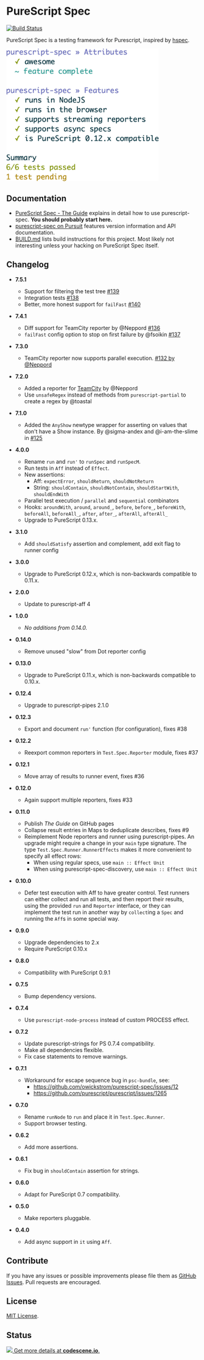 # PureScript Spec

[![Build Status](https://github.com/purescript-spec/purescript-spec/workflows/CI/badge.svg?branch=master)](https://github.com/purescript-spec/purescript-spec/actions?query=workflow%3ACI+branch%3Amaster)

PureScript Spec is a testing framework for Purescript, inspired by
[hspec](http://hspec.github.io/).

<img src="https://raw.githubusercontent.com/purescript-spec/purescript-spec/master/example.png" width="400" />

## Documentation

* [PureScript Spec - The Guide](https://purescript-spec.github.io/purescript-spec/) explains
in detail how to use purescript-spec. **You should probably start here.**
* [purescript-spec on Pursuit](https://pursuit.purescript.org/packages/purescript-spec)
  features version information and API documentation.
* [BUILD.md](BUILD.md) lists build instructions for this project. Most
  likely not interesting unless your hacking on PureScript Spec itself.

## Changelog

* **7.5.1**
  * Support for filtering the test tree [#139](https://github.com/purescript-spec/purescript-spec/pull/139)
  * Integration tests [#138](https://github.com/purescript-spec/purescript-spec/pull/138)
  * Better, more honest support for `failFast` [#140](https://github.com/purescript-spec/purescript-spec/pull/140)

* **7.4.1**
  * Diff support for TeamCity reporter by @Neppord [#136](https://github.com/purescript-spec/purescript-spec/pull/136)
  * `failFast` config option to stop on first failure by @fsoikin [#137](https://github.com/purescript-spec/purescript-spec/pull/137)

* **7.3.0**
  * TeamCity reporter now supports parallel execution. [#132 by @Neppord](https://github.com/purescript-spec/purescript-spec/pull/132)

* **7.2.0**
  * Added a reporter for [TeamCity](https://www.jetbrains.com/teamcity/) by @Neppord
  * Use `unsafeRegex` instead of methods from `purescript-partial` to create a regex by @toastal

* **7.1.0**
  * Added the `AnyShow` newtype wrapper for asserting on values that don't have a Show instance.
    By @sigma-andex and @i-am-the-slime in [#125](https://github.com/purescript-spec/purescript-spec/pull/125)

* **4.0.0**
  * Rename `run` and `run'` to `runSpec` and `runSpecM`.
  * Run tests in `Aff` instead of `Effect`.
  * New assertions:
    - Aff: `expectError`, `shouldReturn`, `shouldNotReturn`
    - String: `shouldContain`, `shouldNotContain`, `shouldStartWith`,
      `shouldEndWith`
  * Parallel test execution / `parallel` and `sequential` combinators
  * Hooks: `aroundWith`, `around`, `around_`, `before`, `before_`, `beforeWith`,
    `beforeAll`, `beforeAll_`, `after`, `after_`, `afterAll`, `afterAll_`
  * Upgrade to PureScript 0.13.x.
* **3.1.0**
  * Add `shouldSatisfy` assertion and complement, add exit flag to runner config
* **3.0.0**
  * Upgrade to PureScript 0.12.x, which is non-backwards compatible to 0.11.x.
* **2.0.0**
  * Update to purescript-aff 4
* **1.0.0**
  * _No additions from 0.14.0._
* **0.14.0**
  * Remove unused "slow" from Dot reporter config
* **0.13.0**
  * Upgrade to PureScript 0.11.x, which is non-backwards compatible to 0.10.x.
* **0.12.4**
  * Upgrade to purescript-pipes 2.1.0
* **0.12.3**
  * Export and document `run'` function (for configuration), fixes #38
* **0.12.2**
  * Reexport common reporters in `Test.Spec.Reporter` module, fixes #37
* **0.12.1**
  * Move array of results to runner event, fixes #36
* **0.12.0**
  * Again support multiple reporters, fixes #33
* **0.11.0**
  * Publish *The Guide* on GitHub pages
  * Collapse result entries in Maps to deduplicate describes, fixes #9
  * Reimplement Node reporters and runner using purescript-pipes. An upgrade
    might require a change in your `main` type signature. The type
    `Test.Spec.Runner.RunnerEffects` makes it more convenient to specify all
    effect rows:
    * When using regular specs, use `main :: Effect Unit`
    * When using purescript-spec-discovery, use `main :: Effect Unit`
* **0.10.0**
  * Defer test execution with Aff to have greater control. Test runners can
    either collect and run all tests, and then report their results, using
    the provided `run` and `Reporter` interface, or they can implement the
    test run in another way by `collect`ing a `Spec` and running the `Aff`s in
    some special way.
* **0.9.0**
  * Upgrade dependencies to 2.x
  * Require PureScript 0.10.x
* **0.8.0**
  * Compatibility with PureScript 0.9.1
* **0.7.5**
  * Bump dependency versions.
* **0.7.4**
  * Use `purescript-node-process` instead of custom PROCESS effect.
* **0.7.2**
  * Update purescript-strings for PS 0.7.4 compatibility.
  * Make all dependencies flexible.
  * Fix case statements to remove warnings.
* **0.7.1**
  * Workaround for escape sequence bug in `psc-bundle`, see:
    * https://github.com/owickstrom/purescript-spec/issues/12
    * https://github.com/purescript/purescript/issues/1265
* **0.7.0**
  * Rename `runNode` to `run` and place it in `Test.Spec.Runner`.
  * Support browser testing.
* **0.6.2**
  * Add more assertions.
* **0.6.1**
  * Fix bug in `shouldContain` assertion for strings.
* **0.6.0**
  * Adapt for PureScript 0.7 compatibility.
* **0.5.0**
  * Make reporters pluggable.
* **0.4.0**
  * Add async support in `it` using `Aff`.

## Contribute

If you have any issues or possible improvements please file them as
[GitHub Issues](https://github.com/purescript-spec/purescript-spec/issues). Pull
requests are encouraged.

## License

[MIT License](LICENSE.md).

## Status

[![](https://codescene.io/projects/124/status.svg) Get more details at **codescene.io**.](https://codescene.io/projects/124/jobs/latest-successful/results)
